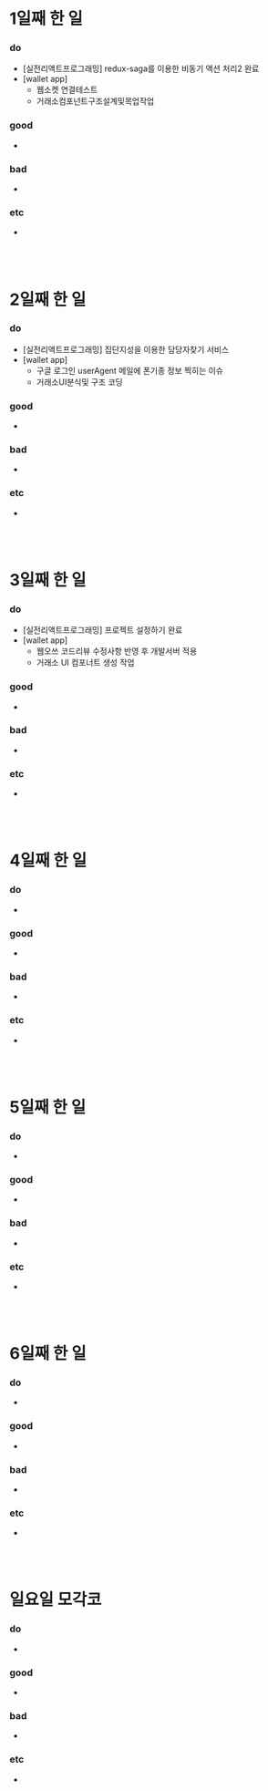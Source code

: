 # 1일째 한 일 
### do
- [실전리액트프로그래밍] redux-saga를 이용한 비동기 액션 처리2 완료
- [wallet app]
	- 웹소켓 연결테스트
	- 거래소컴포넌트구조설계및목업작업

### good
- 

### bad
- 

### etc
- 

<br /><br />

# 2일째 한 일 
### do
- [실전리액트프로그래밍] 집단지성을 이용한 담당자찾기 서비스
- [wallet app]
	- 구글 로그인 userAgent 메일에 폰기종 정보 찍히는 이슈
	- 거래소UI분식및 구조 코딩

### good
-

### bad
-

### etc
-

<br /><br />

# 3일째 한 일 
### do
- [실전리액트프로그래밍] 프로젝트 설정하기 완료
- [wallet app]
	- 웹오쓰 코드리뷰 수정사항 반영 후 개발서버 적용
	- 거래소 UI 컴포너트 생성 작업

### good
-

### bad
-

### etc
-

<br /><br />

# 4일째 한 일 
### do
-

### good
-

### bad
-

### etc
- 

<br /><br />

# 5일째 한 일 
### do
-

### good
-

### bad
-

### etc
- 

<br /><br />

# 6일째 한 일 
### do
-

### good
-
 
### bad
-

### etc
-

<br /><br />

# 일요일 모각코
### do
-

### good
-

### bad
- 

### etc
-

<br /><br />
